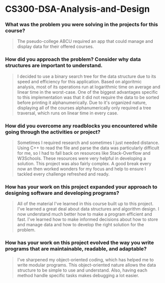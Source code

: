 # CS300-DSA-Analysis-and-Design

### What was the problem you were solving in the projects for this course?
> The pseudo-college ABCU required an app that could manage and display data for their offered courses.

### How did you approach the problem? Consider why data structures are important to understand.
> I decided to use a binary search tree for the data structure due to its speed and efficiency for this application. Based on algoritmic analysis, most of its operations run at logarithmic time on average and linear time in the worst-case. One of the biggest advantages specific to this implementation was that it did not require the data to be sorted before printing it alphanumerically. Due to it's organized nature, displaying all of the courses alphanumerically only required a tree traversal, which runs on linear time in every case.

### How did you overcome any roadblocks you encountered while going through the activities or project?
> Sometimes I required research and sometimes I just needed distance. Using C++ to read the file and parse the data was particularly difficult for me, so I had to fall back on resources like Stack-Overflow and W3Schools. These resources were very helpful in developing a solution. This project was also fairly complex. A good break every now an then worked wonders for my focus and help to ensure I tackled every challenge refreshed and ready.

### How has your work on this project expanded your approach to designing software and developing programs?
> All of the material I've learned in this course built up to this project. I've learned a great deal about data structures and algorithm design. I now understand much better how to make a program efficient and fast. I've learned how to make informed decisions about how to store and manage data and how to develop the right solution for the problem.

### How has your work on this project evolved the way you write programs that are maintainable, readable, and adaptable?
> I've sharpened my object-oriented coding, which has helped me to write modular programs. This object-oriented nature allows the data structure to be simple to use and understand. Also, having each method handle specific tasks makes debugging a lot easier.

